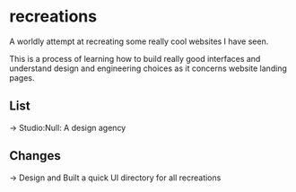 # recreations

A worldly attempt at recreating some really cool websites I have seen.

This is a process of learning how to build really good interfaces and understand design and engineering choices as it concerns website landing pages.

## List

→ Studio:Null: A design agency

## Changes
→ Design and Built a quick UI directory for all recreations